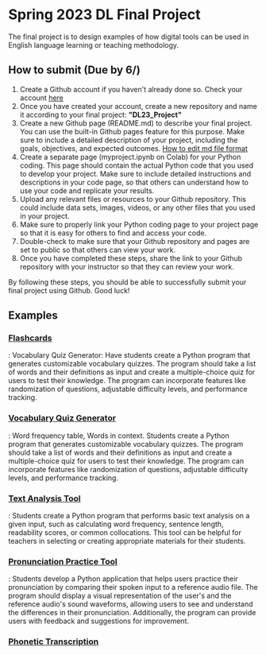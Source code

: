 # Spring 2023 DL Final Project

The final project is to design examples of how digital tools can be used in English language learning or teaching methodology.

## How to submit (Due by 6/)

1. Create a Github account if you haven't already done so. Check your account [here](https://docs.google.com/spreadsheets/d/17SX51lCqOdtvC7cAGoX5tP9fKwVdGY5sRzMg2pXh9uk/edit#gid=0)
2. Once you have created your account, create a new repository and name it according to your final project: **"DL23_Project"**
3. Create a new Github page (README.md) to describe your final project. You can use the built-in Github pages feature for this purpose. Make sure to include a detailed description of your project, including the goals, objectives, and expected outcomes. [How to edit md file format](https://docs.github.com/en/get-started/writing-on-github/getting-started-with-writing-and-formatting-on-github/quickstart-for-writing-on-github)
4. Create a separate page (myproject.ipynb on Colab) for your Python coding. This page should contain the actual Python code that you used to develop your project. Make sure to include detailed instructions and descriptions in your code page, so that others can understand how to use your code and replicate your results.
5. Upload any relevant files or resources to your Github repository. This could include data sets, images, videos, or any other files that you used in your project.
6. Make sure to properly link your Python coding page to your project page so that it is easy for others to find and access your code.
7. Double-check to make sure that your Github repository and pages are set to public so that others can view your work.
8. Once you have completed these steps, share the link to your Github repository with your instructor so that they can review your work.

By following these steps, you should be able to successfully submit your final project using Github. Good luck!

## Examples
### [Flashcards](https://github.com/MK316/Spring2023/blob/main/DL/DLProject/01_flashcards.ipynb)

: Vocabulary Quiz Generator: Have students create a Python program that generates customizable vocabulary quizzes. The program should take a list of words and their definitions as input and create a multiple-choice quiz for users to test their knowledge. The program can incorporate features like randomization of questions, adjustable difficulty levels, and performance tracking.

### [Vocabulary Quiz Generator](https://github.com/MK316/Spring2023/blob/main/DL/DLProject/2_VocabularyQuiz.ipynb)

: Word frequency table, Words in context. Students create a Python program that generates customizable vocabulary quizzes. The program should take a list of words and their definitions as input and create a multiple-choice quiz for users to test their knowledge. The program can incorporate features like randomization of questions, adjustable difficulty levels, and performance tracking.

### [Text Analysis Tool](https://github.com/MK316/Spring2023/blob/main/DL/DLProject/3_WordFrequency.ipynb)

: Students create a Python program that performs basic text analysis on a given input, such as calculating word frequency, sentence length, readability scores, or common collocations. This tool can be helpful for teachers in selecting or creating appropriate materials for their students.

### [Pronunciation Practice Tool](https://github.com/MK316/Spring2023/blob/main/DL/DLProject/4_SpeechRecognition.ipynb)

: Students develop a Python application that helps users practice their pronunciation by comparing their spoken input to a reference audio file. The program should display a visual representation of the user's and the reference audio's sound waveforms, allowing users to see and understand the differences in their pronunciation. Additionally, the program can provide users with feedback and suggestions for improvement.

### [Phonetic Transcription](https://github.com/MK316/Spring2023/blob/main/DL/DLProject/Phonetic_Transcription_Practice.ipynb)
